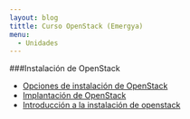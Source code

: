 ```yaml
---
layout: blog
tittle: Curso OpenStack (Emergya)
menu:
  - Unidades
---
```


###Instalación de OpenStack

* [Opciones de instalación de OpenStack](opciones_instalacion_openstack.html)
* [Implantación de OpenStack](ejemplo.html)
* [Introducción a la instalación de openstack](instalacion_openstack)
